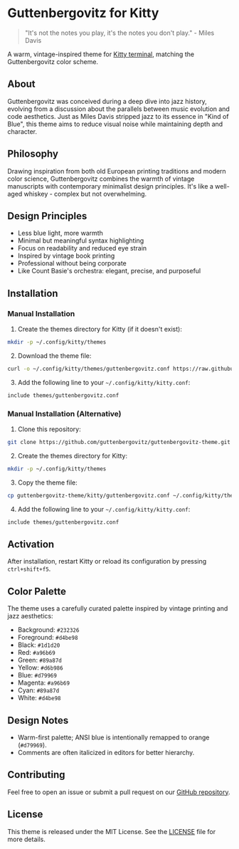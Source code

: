 # Guttenbergovitz for Kitty

> "It's not the notes you play, it's the notes you don't play." - Miles Davis

A warm, vintage-inspired theme for [Kitty terminal](https://sw.kovidgoyal.net/kitty/), matching the Guttenbergovitz color scheme.

## About

Guttenbergovitz was conceived during a deep dive into jazz history, evolving from a discussion about the parallels between music evolution and code aesthetics. Just as Miles Davis stripped jazz to its essence in "Kind of Blue", this theme aims to reduce visual noise while maintaining depth and character.

## Philosophy

Drawing inspiration from both old European printing traditions and modern color science, Guttenbergovitz combines the warmth of vintage manuscripts with contemporary minimalist design principles. It's like a well-aged whiskey - complex but not overwhelming.

## Design Principles

- Less blue light, more warmth
- Minimal but meaningful syntax highlighting
- Focus on readability and reduced eye strain
- Inspired by vintage book printing
- Professional without being corporate
- Like Count Basie's orchestra: elegant, precise, and purposeful

## Installation

### Manual Installation

1. Create the themes directory for Kitty (if it doesn't exist):
```bash
mkdir -p ~/.config/kitty/themes
```

2. Download the theme file:
```bash
curl -o ~/.config/kitty/themes/guttenbergovitz.conf https://raw.githubusercontent.com/guttenbergovitz/guttenbergovitz-theme/main/kitty/guttenbergovitz.conf
```

3. Add the following line to your `~/.config/kitty/kitty.conf`:
```bash
include themes/guttenbergovitz.conf
```

### Manual Installation (Alternative)

1. Clone this repository:
```bash
git clone https://github.com/guttenbergovitz/guttenbergovitz-theme.git
```

2. Create the themes directory for Kitty:
```bash
mkdir -p ~/.config/kitty/themes
```

3. Copy the theme file:
```bash
cp guttenbergovitz-theme/kitty/guttenbergovitz.conf ~/.config/kitty/themes/
```

4. Add the following line to your `~/.config/kitty/kitty.conf`:
```bash
include themes/guttenbergovitz.conf
```

## Activation

After installation, restart Kitty or reload its configuration by pressing `ctrl+shift+f5`.

## Color Palette

The theme uses a carefully curated palette inspired by vintage printing and jazz aesthetics:

- Background: `#232326`
- Foreground: `#d4be98`
- Black: `#1d1d20`
- Red: `#a96b69`
- Green: `#89a87d`
- Yellow: `#d6b986`
- Blue: `#d79969`
- Magenta: `#a96b69`
- Cyan: `#89a87d`
- White: `#d4be98`

## Design Notes

- Warm-first palette; ANSI blue is intentionally remapped to orange (`#d79969`).
- Comments are often italicized in editors for better hierarchy.

## Contributing

Feel free to open an issue or submit a pull request on our [GitHub repository](https://github.com/guttenbergovitz/guttenbergovitz-theme).

## License

This theme is released under the MIT License. See the [LICENSE](../LICENSE) file for more details. 
